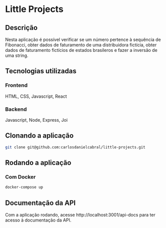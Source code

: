 # Little Projects

## Descrição
Nesta aplicação é possível verificar se um número pertence à sequência de Fibonacci, obter dados de faturamento de uma distribuidora fictícia, obter dados de faturamento fictícios de estados brasileros e fazer a inversão de uma string.

## Tecnologias utilizadas
### Frontend
HTML, CSS, Javascript, React

### Backend
Javascript, Node, Express, Joi

## Clonando a aplicação
```bash
git clone git@github.com:carlosdanielcabral/little-projects.git
```

## Rodando a aplicação

### Com Docker
```bash
docker-compose up
```

## Documentação da API
Com a aplicação rodando, acesse http://localhost:3001/api-docs para ter acesso à documentação da API.
